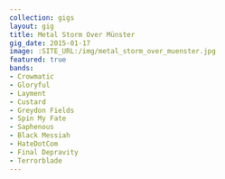 ```yaml
---
collection: gigs
layout: gig
title: Metal Storm Over Münster
gig_date: 2015-01-17
image: :SITE_URL:/img/metal_storm_over_muenster.jpg
featured: true
bands:
- Crowmatic 
- Gloryful 
- Layment 
- Custard 
- Greydon Fields 
- Spin My Fate 
- Saphenous
- Black Messiah
- HateDotCom
- Final Depravity
- Terrorblade
---
```

